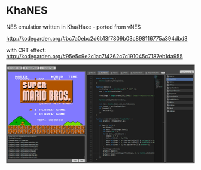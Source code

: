 # KhaNES
NES emulatior written in Kha/Haxe - ported from vNES 

http://kodegarden.org/#bc7a0ebc2d6b13f7809b03c898116775a394dbd3

with CRT effect: 
http://kodegarden.org/#95e5c9e2c1ac7f4262c7c191045c7187eb1da955

![Screenshot](khanes.jpg)
